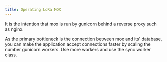 ```yaml
---
title: Operating LoRa MOX
---
```


It is the intention that mox is run by gunicorn behind a reverse proxy
such as nginx.

As the primary bottleneck is the connection between mox and its'
database, you can make the application accept connections faster by
scaling the number gunicorn workers. Use more workers and use the sync
worker class.
